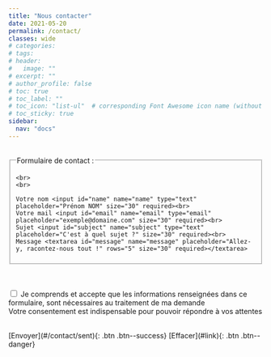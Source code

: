 ```yaml
---
title: "Nous contacter"
date: 2021-05-20
permalink: /contact/
classes: wide
# categories: 
# tags: 
# header:
#   image: ""
# excerpt: ""
# author_profile: false
# toc: true
# toc_label: ""
# toc_icon: "list-ul"  # corresponding Font Awesome icon name (without fa prefix)
# toc_sticky: true
sidebar:
  nav: "docs"
---
```

<br>

<form>
  <fieldset>
	<legend>Formulaire de contact :</legend>
	
	<br>
	<br>
	
	Votre nom <input id="name" name="name" type="text" placeholder="Prénom NOM" size="30" required><br>
	Votre mail <input id="email" name="email" type="email" placeholder="exemple@domaine.com" size="30" required><br>
	Sujet <input id="subject" name="subject" type="text" placeholder="C'est à quel sujet ?" size="30" required><br>
	Message <textarea id="message" name="message" placeholder="Allez-y, racontez-nous tout !" rows="5" size="30" required></textarea>
  </fieldset>

</form>

<br>
<br>
	
<div class="rsform-block rsform-block-contactrequestconsentement">
	<!-- <label class="formControlLabel">RGPD<strong class="formRequired"></strong></label> -->
	<div class="formControls">
		<div class="formBody gt-checking">
			<div aria-required="true"><label id="ContactrequestConsentement0-lbl" for="ContactrequestConsentement0"><input type="checkbox"  name="form[ContactrequestConsentement][]" value="&amp;nbsp;Je comprends et accepte que les informations renseign&eacute;es dans ce formulaire, sont n&eacute;cessaires au traitement de ma demande" id="ContactrequestConsentement0" class="rsform-checkbox" />&nbsp;Je comprends et accepte que les informations renseignées dans ce formulaire, sont nécessaires au traitement de ma demande</label></div>
			<span class="formValidation"><span id="component15" class="formNoError">Votre consentement est indispensable pour pouvoir répondre à vos attentes</span></span>
			<p class="formDescription"></p>
		</div>
	</div>
</div>



<br>
[Envoyer](#/contact/sent){: .btn .btn--success}
[Effacer](#link){: .btn .btn--danger}




